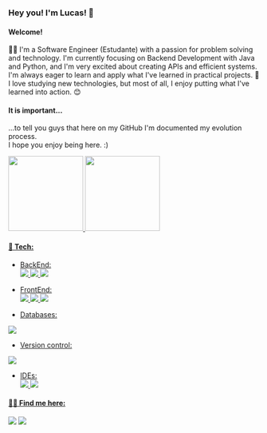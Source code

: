### Hey you! I'm Lucas! 👋
#### Welcome!

👨‍💻 I'm a Software Engineer (Estudante) with a passion for problem solving and technology. I'm currently focusing on Backend Development with Java and Python, and I'm very excited about creating APIs and efficient systems. I'm always eager to learn and apply what I've learned in practical projects. 🚀
I love studying new technologies, but most of all, I enjoy putting what I've learned into action. 😊
 
#### It is important...
...to tell you guys that here on my GitHub I'm documented my evolution process. <br>
I hope you enjoy being here. :)

<div>
  <a href="https://github.com/LucasCaiqueDev">
  <img height="150em" src="https://github-readme-stats.vercel.app/api/top-langs/?username=LucasCaiqueDev&layout=compact&langs_count=7&theme=dracula"/> 
  <img height="150em" src="https://github-readme-stats.vercel.app/api?username=LucasCaiqueDev&show_icons=true&theme=dracula&include_all_commits=true&count_private=true"/>
</div>
  
  #### &#128295; Tech:
  - BackEnd:<br>
  <img src="https://img.shields.io/badge/Java-ED8B00?style=for-the-badge&logo=java&logoColor=white"/> <img src="https://img.shields.io/badge/C%23-239120?style=for-the-badge&logo=c-sharp&logoColor=white">  <img src="https://img.shields.io/badge/Node.js-43853D?style=for-the-badge&logo=node.js&logoColor=white">
  
  - FrontEnd:<br>
<img src="https://img.shields.io/badge/HTML5-E34F26?style=for-the-badge&logo=html5&logoColor=white"/> <img src="https://img.shields.io/badge/CSS3-1572B6?style=for-the-badge&logo=css3&logoColor=white"/>  <img src="https://img.shields.io/badge/JavaScript-F7DF1E?style=for-the-badge&logo=javascript&logoColor=black"/>

  - Databases:<br>
 <img src="https://img.shields.io/badge/MySQL-00000F?style=for-the-badge&logo=mysql&logoColor=white">

 
  - Version control:<br>
   <img src="https://img.shields.io/badge/GIT-E44C30?style=for-the-badge&logo=git&logoColor=white"/>

  - IDEs:<br>
  <img src="https://img.shields.io/badge/Visual_Studio_Code-0078D4?style=for-the-badge&logo=visual%20studio%20code&logoColor=white"/> <img src="https://img.shields.io/badge/Visual_Studio-5C2D91?style=for-the-badge&logo=visual%20studio&logoColor=white">
  

  #### ✍🏻 Find me here:
  
  <div>

<a href="https://instagram.com/lucasdev3x.dll" target="_blank"><img src="https://img.shields.io/badge/-Instagram-%23E4405F?style=for-the-badge&logo=instagram&logoColor=white" target="_blank"></a>
<a href="www.linkedin.com/in/lucascaiquedev" target="_blank"><img src="https://img.shields.io/badge/-LinkedIn-%230077B5?style=for-the-badge&logo=linkedin&logoColor=white" target="_blank"></a>

